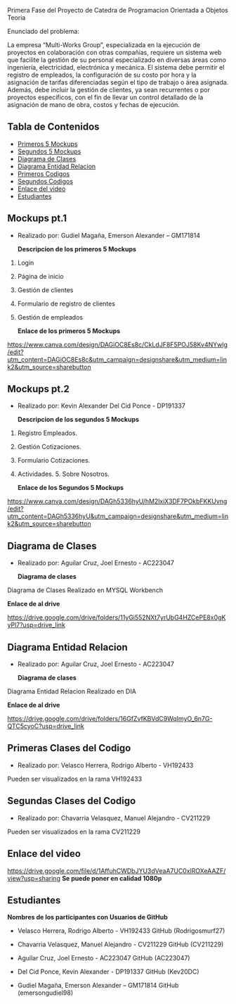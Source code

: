 Primera Fase del Proyecto de Catedra de Programacion Orientada a Objetos Teoria

Enunciado del problema:

La empresa “Multi-Works Group”, especializada en la ejecución de proyectos en colaboración con otras compañías, requiere un sistema web que facilite la gestión de su personal especializado en diversas áreas como ingeniería, electricidad, electrónica y mecánica.
El sistema debe permitir el registro de empleados, la configuración de su costo por hora y la asignación de tarifas diferenciadas según el tipo de trabajo o área asignada. Además, debe incluir la gestión de clientes, ya sean recurrentes o por proyectos específicos, con el fin de llevar un control detallado de la asignación de mano de obra, costos y fechas de ejecución.

## Tabla de Contenidos

  - [Primeros 5 Mockups](#Mockups-pt.1)
  - [Segundos 5 Mockups](#Mockups-pt.2)
  - [Diagrama de Clases](#Diagrama-de-Clases)
  - [Diagrama Entidad Relacion](#Diagrama-Entidad-Relacion)
  - [Primeros Codigos](#Primeras-Clases-Del-Codigo)
  - [Segundos Codigos](#Segundas-Clases-Del-Codigo)
  - [Enlace del video](#Enlace-del-video)
  - [Estudiantes](#Estudiantes)
  
 
## Mockups pt.1

- Realizado por: Gudiel Magaña, Emerson Alexander – GM171814 

    **Descripcion de los primeros 5 Mockups**
  
1. Login
2. Página de inicio
3. Gestión de clientes
4. Formulario de registro de clientes
5. Gestión de empleados

   **Enlace de los primeros 5 Mockups**

  https://www.canva.com/design/DAGiOC8Es8c/CkLdJF8F5POJ58Kv4NYwlg/edit?utm_content=DAGiOC8Es8c&utm_campaign=designshare&utm_medium=link2&utm_source=sharebutton

## Mockups pt.2

- Realizado por: Kevin Alexander Del Cid Ponce - DP191337

    **Descripcion de los segundos 5 Mockups**
  
1. Registro Empleados.
2. Gestión Cotizaciones.
3. Formulario Cotizaciones.
4. Actividades.
5. Sobre Nosotros.

   **Enlace de los Segundos 5 Mockups**

 https://www.canva.com/design/DAGh5336hyU/hM2lxiX3DF7POkbFKKUvng/edit?utm_content=DAGh5336hyU&utm_campaign=designshare&utm_medium=link2&utm_source=sharebutton


## Diagrama de Clases

- Realizado por: Aguilar Cruz, Joel Ernesto - AC223047 

    **Diagrama de clases**
  
Diagrama de Clases Realizado en MYSQL Workbench

   **Enlace de al drive**

 https://drive.google.com/drive/folders/11yGi552NXt7yrUbG4HZCePE8x0gKyPl7?usp=drive_link

 ## Diagrama Entidad Relacion
 
- Realizado por: Aguilar Cruz, Joel Ernesto - AC223047 

    **Diagrama de clases**
  
Diagrama Entidad Relacion Realizado en DIA

   **Enlace de al drive**

https://drive.google.com/drive/folders/16GfZvfKBVdC9WqImyO_6n7G-QTC5cyoC?usp=drive_link

 ## Primeras Clases del Codigo
 
- Realizado por: Velasco Herrera, Rodrigo Alberto - VH192433
  
Pueden ser visualizados en la rama VH192433

 ## Segundas Clases del Codigo
 
- Realizado por: Chavarria Velasquez, Manuel Alejandro - CV211229 
  
Pueden ser visualizados en la rama CV211229

 ## Enlace del video
 
https://drive.google.com/file/d/1AffuhCWDbJYU3dVeaA7UC0xlROXeAAZF/view?usp=sharing
**Se puede poner en calidad 1080p**

## Estudiantes
 
**Nombres de los participantes con Usuarios de GitHub**
  
- Velasco Herrera, Rodrigo Alberto - VH192433 GitHub (Rodrigosmurf27)

- Chavarria Velasquez, Manuel Alejandro - CV211229 GitHub (CV211229)

- Aguilar Cruz, Joel Ernesto - AC223047 GitHub (AC223047)

- Del Cid Ponce, Kevin Alexander - DP191337 GitHub (Kev20DC)

- Gudiel Magaña, Emerson Alexander – GM171814 GitHub (emersongudiel98)

